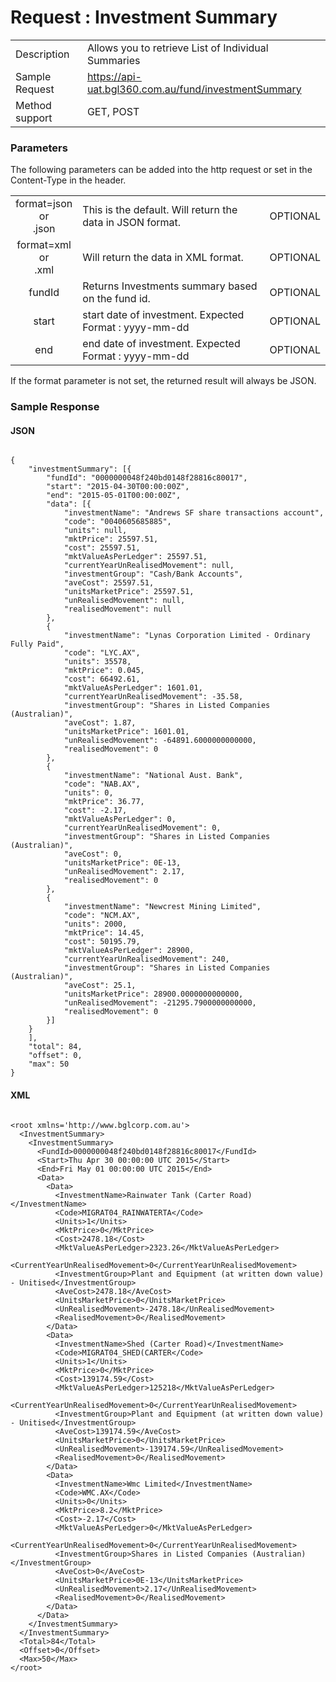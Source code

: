 # Request : Investment Summary

|  |  |
| -- | -- |
| Description | Allows you to retrieve List of Individual Summaries  |
| Sample Request| https://api-uat.bgl360.com.au/fund/investmentSummary |
| Method support | GET, POST|

### Parameters


The following parameters can be added into the http request or set in the Content-Type in the header.

|  |  | |
| :--: | -- | -- |
| format=json <br> or <br> .json | This is the default. Will return the data in JSON format. | OPTIONAL |
| format=xml  <br> or <br> .xml | Will return the data in XML format. | OPTIONAL |
| fundId | Returns Investments summary based on the fund id. | OPTIONAL |
| start | start date of investment.  Expected Format : yyyy-mm-dd | OPTIONAL |
| end | end date of investment.  Expected Format : yyyy-mm-dd | OPTIONAL |

If the format parameter is not set, the returned result will always be JSON.

### Sample Response

#### JSON


```

{
	"investmentSummary": [{
		"fundId": "0000000048f240bd0148f28816c80017",
		"start": "2015-04-30T00:00:00Z",
		"end": "2015-05-01T00:00:00Z",
		"data": [{
			"investmentName": "Andrews SF share transactions account",
			"code": "0040605685885",
			"units": null,
			"mktPrice": 25597.51,
			"cost": 25597.51,
			"mktValueAsPerLedger": 25597.51,
			"currentYearUnRealisedMovement": null,
			"investmentGroup": "Cash/Bank Accounts",
			"aveCost": 25597.51,
			"unitsMarketPrice": 25597.51,
			"unRealisedMovement": null,
			"realisedMovement": null
		},
		{
			"investmentName": "Lynas Corporation Limited - Ordinary Fully Paid",
			"code": "LYC.AX",
			"units": 35578,
			"mktPrice": 0.045,
			"cost": 66492.61,
			"mktValueAsPerLedger": 1601.01,
			"currentYearUnRealisedMovement": -35.58,
			"investmentGroup": "Shares in Listed Companies (Australian)",
			"aveCost": 1.87,
			"unitsMarketPrice": 1601.01,
			"unRealisedMovement": -64891.6000000000000,
			"realisedMovement": 0
		},
		{
			"investmentName": "National Aust. Bank",
			"code": "NAB.AX",
			"units": 0,
			"mktPrice": 36.77,
			"cost": -2.17,
			"mktValueAsPerLedger": 0,
			"currentYearUnRealisedMovement": 0,
			"investmentGroup": "Shares in Listed Companies (Australian)",
			"aveCost": 0,
			"unitsMarketPrice": 0E-13,
			"unRealisedMovement": 2.17,
			"realisedMovement": 0
		},
		{
			"investmentName": "Newcrest Mining Limited",
			"code": "NCM.AX",
			"units": 2000,
			"mktPrice": 14.45,
			"cost": 50195.79,
			"mktValueAsPerLedger": 28900,
			"currentYearUnRealisedMovement": 240,
			"investmentGroup": "Shares in Listed Companies (Australian)",
			"aveCost": 25.1,
			"unitsMarketPrice": 28900.0000000000000,
			"unRealisedMovement": -21295.7900000000000,
			"realisedMovement": 0
		}]
	}
	],
	"total": 84,
	"offset": 0,
	"max": 50
}

```

#### XML

```

<root xmlns='http://www.bglcorp.com.au'>
  <InvestmentSummary>
    <InvestmentSummary>
      <FundId>0000000048f240bd0148f28816c80017</FundId>
      <Start>Thu Apr 30 00:00:00 UTC 2015</Start>
      <End>Fri May 01 00:00:00 UTC 2015</End>
      <Data>
        <Data>
          <InvestmentName>Rainwater Tank (Carter Road)</InvestmentName>
          <Code>MIGRAT04_RAINWATERTA</Code>
          <Units>1</Units>
          <MktPrice>0</MktPrice>
          <Cost>2478.18</Cost>
          <MktValueAsPerLedger>2323.26</MktValueAsPerLedger>
          <CurrentYearUnRealisedMovement>0</CurrentYearUnRealisedMovement>
          <InvestmentGroup>Plant and Equipment (at written down value) - Unitised</InvestmentGroup>
          <AveCost>2478.18</AveCost>
          <UnitsMarketPrice>0</UnitsMarketPrice>
          <UnRealisedMovement>-2478.18</UnRealisedMovement>
          <RealisedMovement>0</RealisedMovement>
        </Data>
        <Data>
          <InvestmentName>Shed (Carter Road)</InvestmentName>
          <Code>MIGRAT04_SHED(CARTER</Code>
          <Units>1</Units>
          <MktPrice>0</MktPrice>
          <Cost>139174.59</Cost>
          <MktValueAsPerLedger>125218</MktValueAsPerLedger>
          <CurrentYearUnRealisedMovement>0</CurrentYearUnRealisedMovement>
          <InvestmentGroup>Plant and Equipment (at written down value) - Unitised</InvestmentGroup>
          <AveCost>139174.59</AveCost>
          <UnitsMarketPrice>0</UnitsMarketPrice>
          <UnRealisedMovement>-139174.59</UnRealisedMovement>
          <RealisedMovement>0</RealisedMovement>
        </Data>
        <Data>
          <InvestmentName>Wmc Limited</InvestmentName>
          <Code>WMC.AX</Code>
          <Units>0</Units>
          <MktPrice>8.2</MktPrice>
          <Cost>-2.17</Cost>
          <MktValueAsPerLedger>0</MktValueAsPerLedger>
          <CurrentYearUnRealisedMovement>0</CurrentYearUnRealisedMovement>
          <InvestmentGroup>Shares in Listed Companies (Australian)</InvestmentGroup>
          <AveCost>0</AveCost>
          <UnitsMarketPrice>0E-13</UnitsMarketPrice>
          <UnRealisedMovement>2.17</UnRealisedMovement>
          <RealisedMovement>0</RealisedMovement>
        </Data>
      </Data>
    </InvestmentSummary>
  </InvestmentSummary>
  <Total>84</Total>
  <Offset>0</Offset>
  <Max>50</Max>
</root>

```



